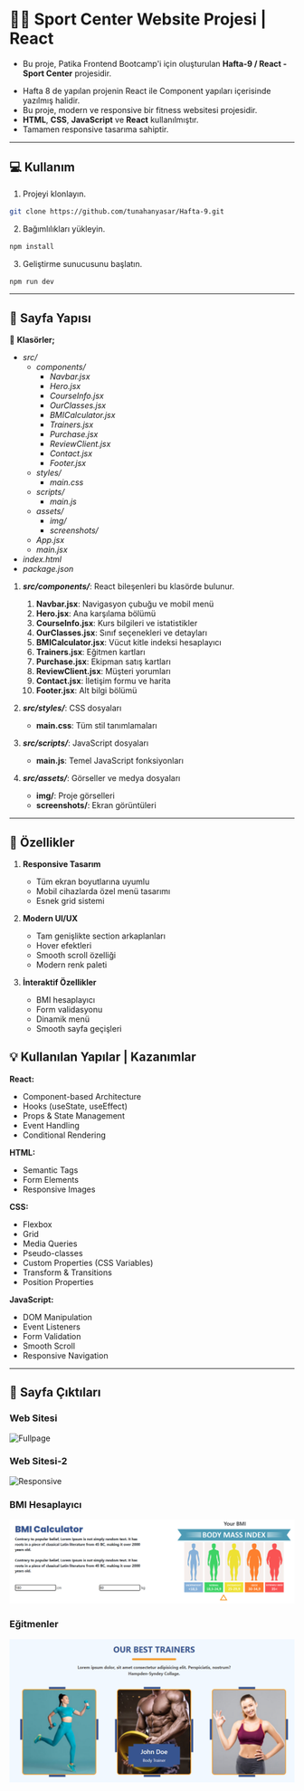 # 🏋🏽 Sport Center Website Projesi | React
- Bu proje, Patika Frontend Bootcamp'i için oluşturulan **Hafta-9 / React - Sport Center** projesidir.
* Hafta 8 de yapılan projenin React ile Component yapıları içerisinde yazılmış halidir.
* Bu proje, modern ve responsive bir fitness websitesi projesidir.
* **HTML**, **CSS**, **JavaScript** ve **React** kullanılmıştır.
* Tamamen responsive tasarıma sahiptir.
---

## :computer: Kullanım

1. Projeyi klonlayın.
```bash
git clone https://github.com/tunahanyasar/Hafta-9.git
```
2. Bağımlılıkları yükleyin.
```bash
npm install
```
3. Geliştirme sunucusunu başlatın.
```bash
npm run dev
```

---

## 📜 Sayfa Yapısı

:open_file_folder: **Klasörler;**
* *src/*
  * *components/*
    * *Navbar.jsx*
    * *Hero.jsx*
    * *CourseInfo.jsx*
    * *OurClasses.jsx*
    * *BMICalculator.jsx*
    * *Trainers.jsx*
    * *Purchase.jsx*
    * *ReviewClient.jsx*
    * *Contact.jsx*
    * *Footer.jsx*
  * *styles/*
    * *main.css*
  * *scripts/*
    * *main.js*
  * *assets/*
    * *img/*
    * *screenshots/*
  * *App.jsx*
  * *main.jsx*
* *index.html*
* *package.json*

1. ***src/components/***: React bileşenleri bu klasörde bulunur.
    1. **Navbar.jsx**: Navigasyon çubuğu ve mobil menü
    2. **Hero.jsx**: Ana karşılama bölümü
    3. **CourseInfo.jsx**: Kurs bilgileri ve istatistikler
    4. **OurClasses.jsx**: Sınıf seçenekleri ve detayları
    5. **BMICalculator.jsx**: Vücut kitle indeksi hesaplayıcı
    6. **Trainers.jsx**: Eğitmen kartları
    7. **Purchase.jsx**: Ekipman satış kartları
    8. **ReviewClient.jsx**: Müşteri yorumları
    9. **Contact.jsx**: İletişim formu ve harita
    10. **Footer.jsx**: Alt bilgi bölümü

2. ***src/styles/***: CSS dosyaları
    - **main.css**: Tüm stil tanımlamaları

3. ***src/scripts/***: JavaScript dosyaları
    - **main.js**: Temel JavaScript fonksiyonları

4. ***src/assets/***: Görseller ve medya dosyaları
    - **img/**: Proje görselleri
    - **screenshots/**: Ekran görüntüleri

---
## :star2: Özellikler

1. **Responsive Tasarım**
   - Tüm ekran boyutlarına uyumlu
   - Mobil cihazlarda özel menü tasarımı
   - Esnek grid sistemi

2. **Modern UI/UX**
   - Tam genişlikte section arkaplanları
   - Hover efektleri
   - Smooth scroll özelliği
   - Modern renk paleti

3. **İnteraktif Özellikler**
   - BMI hesaplayıcı
   - Form validasyonu
   - Dinamik menü
   - Smooth sayfa geçişleri

## 💡 Kullanılan Yapılar | Kazanımlar

**React:**
* Component-based Architecture
* Hooks (useState, useEffect)
* Props & State Management
* Event Handling
* Conditional Rendering

**HTML:**
* Semantic Tags
* Form Elements
* Responsive Images

**CSS:**
* Flexbox
* Grid
* Media Queries
* Pseudo-classes
* Custom Properties (CSS Variables)
* Transform & Transitions
* Position Properties

**JavaScript:**
* DOM Manipulation
* Event Listeners
* Form Validation
* Smooth Scroll
* Responsive Navigation

---

## :paperclip: Sayfa Çıktıları

### Web Sitesi

![Fullpage](./src/assets/screenshots/full-page.png)

### Web Sitesi-2

![Responsive](./src/assets/screenshots/responsive-575px.png)


### BMI Hesaplayıcı
![BMI Hesaplayıcı](./src/assets/screenshots/bmi-calc.png)

### Eğitmenler
![Eğitmenler](./src/assets/screenshots/trainers.png)
